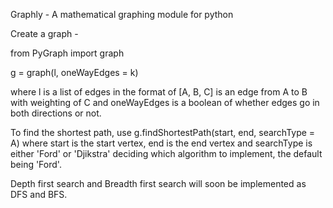 Graphly - A mathematical graphing module for python

Create a graph - 

from PyGraph import graph

g = graph(l, oneWayEdges = k)

where l is a list of edges in the format of [A, B, C] is an edge from A to B with weighting of C and oneWayEdges is a boolean of whether edges go in both directions or not.

To find the shortest path, use g.findShortestPath(start, end, searchType = A) where start is the start vertex, end is the end vertex and searchType is either 'Ford' or 'Djikstra' deciding which algorithm to implement, the default being 'Ford'.

Depth first search and Breadth first search will soon be implemented as DFS and BFS.
